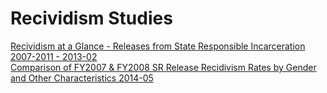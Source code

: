 # Recividism Studies  

[Recividism at a Glance - Releases from State Responsible Incarceration 2007-2011 - 2013-02]()  
[Comparison of FY2007 & FY2008 SR Release Recidivism Rates by Gender and Other Characteristics 2014-05]()   

